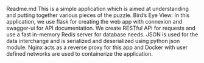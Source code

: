 Readme.md
This is a simple application which is aimed at understanding and putting together various pieces of the puzzle. 
Bird’s Eye View:
In this application, we use flask for creating the web app with connexion and swagger-ui for API documentation. We create RESTful API for requests and use a fast in-memory Redis server for database needs. JSON is used for the data interchange and is serialized and deserialized using python json module. Nginx acts as a reverse proxy for this app and Docker with user defined networks are used to containerize the application.


